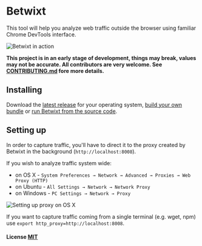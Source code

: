 # Betwixt

This tool will help you analyze web traffic outside the browser using familiar Chrome DevTools interface.

![Betwixt in action](http://i.imgur.com/ccgmL2C.gif)

**This project is in an early stage of development, things may break, values may not be accurate. All contributors are very welcome. See [CONTRIBUTING.md](CONTRIBUTING.md) fore more details.**

## Installing

Download the [latest release](https://github.com/kdzwinel/betwixt/releases/latest) for your operating system, [build your own bundle](docs/building.md) or [run Betwixt from the source code](docs/building.md).

## Setting up

In order to capture traffic, you'll have to direct it to the proxy created by Betwixt in the background (`http://localhost:8008`).

If you wish to analyze traffic system wide:
- on OS X - `System Preferences → Network → Advanced → Proxies → Web Proxy (HTTP)`
- on Ubuntu - `All Settings → Network → Network Proxy`
- on Windows - `PC Settings → Network → Proxy`

![Setting up proxy on OS X](http://i.imgur.com/QL3cE6L.png)

If you want to capture traffic coming from a single terminal (e.g. wget, npm) use `export http_proxy=http://localhost:8008`.

#### License [MIT](LICENSE.md)
